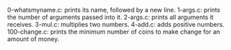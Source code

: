 0-whatsmyname.c: prints its name, followed by a new line.
1-args.c: prints the number of arguments passed into it.
2-args.c: prints all arguments it receives.
3-mul.c: multiplies two numbers.
4-add.c: adds positive numbers.
100-change.c: prints the minimum number of coins to make change for an amount of money.

